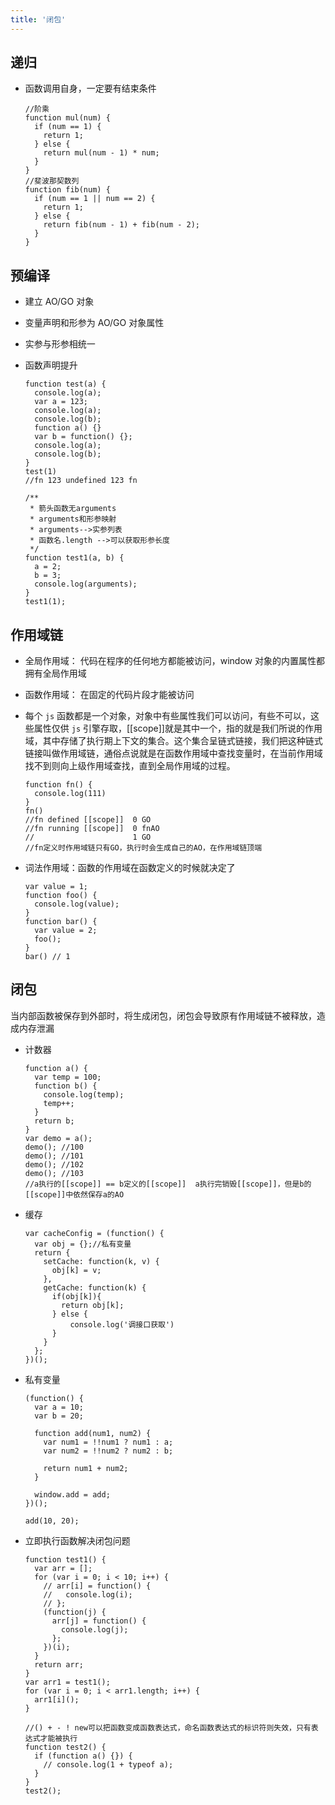 ```yaml
---
title: '闭包'
---
```


## 递归

- 函数调用自身，一定要有结束条件

  ```
  //阶乘
  function mul(num) {
    if (num == 1) {
      return 1;
    } else {
      return mul(num - 1) * num;
    }
  }
  //斐波那契数列
  function fib(num) {
    if (num == 1 || num == 2) {
      return 1;
    } else {
      return fib(num - 1) + fib(num - 2);
    }
  }
  ```

## 预编译

- 建立 AO/GO 对象

- 变量声明和形参为 AO/GO 对象属性

- 实参与形参相统一

- 函数声明提升

  ```
  function test(a) {
    console.log(a);
    var a = 123;
    console.log(a);
    console.log(b);
    function a() {}
    var b = function() {};
    console.log(a);
    console.log(b);
  }
  test(1)
  //fn 123 undefined 123 fn

  /**
   * 箭头函数无arguments
   * arguments和形参映射
   * arguments-->实参列表
   * 函数名.length -->可以获取形参长度
   */
  function test1(a, b) {
    a = 2;
    b = 3;
    console.log(arguments);
  }
  test1(1);
  ```

## 作用域链

- 全局作用域： 代码在程序的任何地方都能被访问，window 对象的内置属性都拥有全局作用域
- 函数作用域： 在固定的代码片段才能被访问

- 每个 `js` 函数都是一个对象，对象中有些属性我们可以访问，有些不可以，这些属性仅供 `js` 引擎存取，[[scope]]就是其中一个，指的就是我们所说的作用域，其中存储了执行期上下文的集合。这个集合呈链式链接，我们把这种链式链接叫做作用域链，通俗点说就是在函数作用域中查找变量时，在当前作用域找不到则向上级作用域查找，直到全局作用域的过程。

  ```
  function fn() {
    console.log(111)
  }
  fn()
  //fn defined [[scope]]  0 GO
  //fn running [[scope]]  0 fnAO
  //                      1 GO
  //fn定义时作用域链只有GO，执行时会生成自己的AO，在作用域链顶端
  ```

- 词法作用域：函数的作用域在函数定义的时候就决定了

  ```
  var value = 1;
  function foo() {
    console.log(value);
  }
  function bar() {
    var value = 2;
    foo();
  }
  bar() // 1
  ```

## 闭包

当内部函数被保存到外部时，将生成闭包，闭包会导致原有作用域链不被释放，造成内存泄漏

- 计数器

  ```
  function a() {
    var temp = 100;
    function b() {
      console.log(temp);
      temp++;
    }
    return b;
  }
  var demo = a();
  demo(); //100
  demo(); //101
  demo(); //102
  demo(); //103
  //a执行的[[scope]] == b定义的[[scope]]  a执行完销毁[[scope]]，但是b的[[scope]]中依然保存a的AO
  ```

- 缓存

  ```
  var cacheConfig = (function() {
    var obj = {};//私有变量
    return {
      setCache: function(k, v) {
        obj[k] = v;
      },
      getCache: function(k) {
        if(obj[k]){
          return obj[k];
        } else {
        	console.log('调接口获取')
        }
      }
    };
  })();
  ```

- 私有变量

  ```
  (function() {
    var a = 10;
    var b = 20;

    function add(num1, num2) {
      var num1 = !!num1 ? num1 : a;
      var num2 = !!num2 ? num2 : b;

      return num1 + num2;
    }

    window.add = add;
  })();

  add(10, 20);
  ```

* 立即执行函数解决闭包问题

  ```
  function test1() {
    var arr = [];
    for (var i = 0; i < 10; i++) {
      // arr[i] = function() {
      //   console.log(i);
      // };
      (function(j) {
        arr[j] = function() {
          console.log(j);
        };
      })(i);
    }
    return arr;
  }
  var arr1 = test1();
  for (var i = 0; i < arr1.length; i++) {
    arr1[i]();
  }

  //() + - ! new可以把函数变成函数表达式，命名函数表达式的标识符则失效，只有表达式才能被执行
  function test2() {
    if (function a() {}) {
      // console.log(1 + typeof a);
    }
  }
  test2();
  ```
